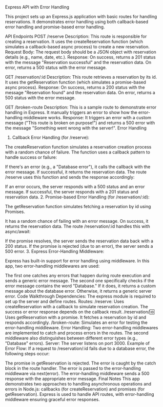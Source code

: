 Express API with Error Handling

This project sets up an Express.js application with basic routes for handling reservations. 
It demonstrates error handling using both callback-based error handling and promise-based error handling.


API Endpoints
POST /reserve
Description: This route is responsible for creating a reservation. It uses the createReservation function (which simulates a callback-based async process) to create a new reservation.
Request Body:
The request body should be a JSON object with reservation details (e.g., name, date, etc.).
Response:
On success, returns a 201 status with the message "Reservation successful" and the reservation data.
On error, returns a 500 status with the error message.

GET /reservation/:id
Description: This route retrieves a reservation by its id. It uses the getReservation function (which simulates a promise-based async process).
Response:
On success, returns a 200 status with the message "Reservation found" and the reservation data.
On error, returns a 500 status with the error message.

GET /broken-route
Description: This is a sample route to demonstrate error handling in Express. It manually triggers an error to show how the error-handling middleware works.
Response:
It triggers an error with a custom message ("This route is broken on purpose!") and returns a 500 error with the message "Something went wrong with the server!".
Error Handling
1. Callback Error Handling (for /reserve):

The createReservation function simulates a reservation creation process with a random chance of failure. The function uses a callback pattern to handle success or failure:

If there's an error (e.g., a "Database error"), it calls the callback with the error message.
If successful, it returns the reservation data.
The route /reserve uses this function and sends the response accordingly:

If an error occurs, the server responds with a 500 status and an error message.
If successful, the server responds with a 201 status and reservation data.
2. Promise-based Error Handling (for /reservation/:id):

The getReservation function simulates fetching a reservation by id using Promises.

It has a random chance of failing with an error message.
On success, it returns the reservation data.
The route /reservation/:id handles this with async/await:

If the promise resolves, the server sends the reservation data back with a 200 status.
If the promise is rejected (due to an error), the server sends a 500 error.
3. Express Error-Handling Middleware:

Express has built-in support for error handling using middleware. In this app, two error-handling middlewares are used:

The first one catches any errors that happen during route execution and sends a generic error message.
The second one specifically checks if the error message contains the word "Database." If it does, it returns a custom message about the database error. Otherwise, it returns a generic server error.
Code Walkthrough
Dependencies:
The express module is required to set up the server and define routes.
Routes:
/reserve: Uses createReservation with a callback to simulate reservation creation. The success or error response depends on the callback result.
/reservation/:id: Uses getReservation with a promise. It fetches a reservation by id and responds accordingly.
/broken-route: Simulates an error for testing the error-handling middleware.
Error Handling:
Two error-handling middlewares are implemented to catch and process errors in the routes. The second middleware also distinguishes between different error types (e.g., "Database" errors).
Server:
The server listens on port 3000.
Example of Error Flow:
If a request to /reservation/:id fails due to a database error, the following steps occur:

The promise in getReservation is rejected.
The error is caught by the catch block in the route handler.
The error is passed to the error-handling middleware via next(error).
The error-handling middleware sends a 500 response with the appropriate error message.
Final Notes
This app demonstrates two approaches to handling asynchronous operations and errors in Node.js: callbacks (for createReservation) and promises (for getReservation). Express is used to handle API routes, with error-handling middleware ensuring graceful error responses.

